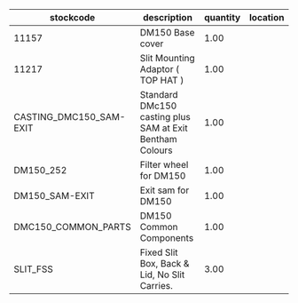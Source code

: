 |stockcode|description|quantity|location|
|---------|-----------|--------|--------|
|11157|DM150 Base cover|1.00||
|11217|Slit Mounting Adaptor ( TOP HAT )|1.00||
|CASTING_DMC150_SAM-EXIT|Standard DMc150 casting plus SAM at Exit Bentham Colours|1.00||
|DM150_252|Filter wheel for DM150|1.00||
|DM150_SAM-EXIT|Exit sam for DM150|1.00||
|DMC150_COMMON_PARTS|DM150 Common Components|1.00||
|SLIT_FSS|Fixed Slit Box, Back & Lid, No Slit Carries.|3.00||

